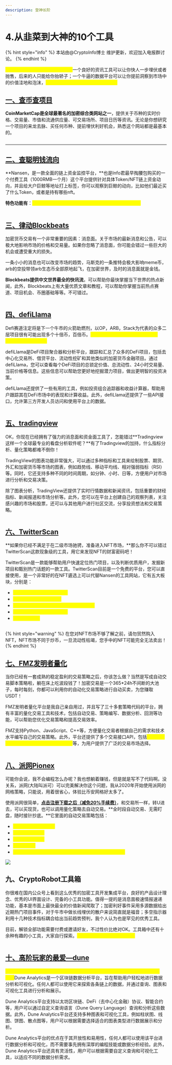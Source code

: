 ```yaml
---
description: 登神长阶
---
```


# 4.从韭菜到大神的10个工具

{% hint style="info" %}
本站由@CryptoInfo博士 维护更新，欢迎加入电报群讨论。
{% endhint %}

<mark style="color:yellow;">加密投资中，工具差等于财富差。</mark>一个良好的资讯工具可以让你快人一步埋伏或者抛售，后来的人只能给你抬轿子；一个牛逼的数据平台可以让你提前洞察到市场中的价值洼地和泡沫，<mark style="color:yellow;">**买在无人问津时，卖在人声鼎沸处。**</mark>



## [一、查币查项目](https://coinmarketcap.com/)

**CoinMarketCap是全球最著名的加密综合类网站之一**，提供关于币种的实时价格、交易量、市值和流通供应量、可交易场所、项目日历等资讯。无论是你想研究一个项目的来龙去脉、买任何币种、提前埋伏利好机会，熟悉这个网站都是最基本的。

<figure><img src="https://pic3.zhimg.com/80/v2-92439b66a284f1976ae344a5462988fc_720w.jpg" alt=""><figcaption></figcaption></figure>

***

## [二、查聪明钱流向](https://www.nansen.ai/)

**Nansen，是一款全面的链上资金监控平台，**也是Info君最早掏腰包购买的一个付费工具（1000RMB一个月）这个平台提供针对具体Token/NFT链上资金动向，并且给大户巨鲸等地址打上标签，你可以观察到巨鲸的动向，比如他们最近买了什么Token，或者是持有哪些nft。

**特色功能有**：<mark style="color:yellow;">观察Token的上帝模式，聪明钱流向，NFT Paradise。</mark>

<figure><img src="https://pic3.zhimg.com/80/v2-bf0c4f721d3bd7b897e7c768f444eb8b_720w.jpg" alt=""><figcaption></figcaption></figure>



## [三、律动Blockbeats](https://www.theblockbeats.info/)

加密货币交易有一个非常重要的因素：消息面。关于市场的最新消息和公告，可以极大地影响市场的价格和交易量。如果你忽略了消息面，你可能会错过一些巨大的机会或遭受重大的损失。

一条小小的消息也可以改变市场的趋势，马斯克的一条推特会极大影响meme币，arb的空投带领arb生态币全部原地起飞，在加密世界，及时的消息面就是金钱。

**Blockbeats提供中文世界最全的快讯流**，可以帮助你最快掌握当下世界的热点新闻，此外，Blockbeats上有大量优质文章和教程，可以帮助你掌握当前热点赛道、项目机会、币圈基础等等。不可错过。

<figure><img src="../.gitbook/assets/image (5).png" alt=""><figcaption></figcaption></figure>

##

## [四、defiLlama](https://defillama.com/)

Defi赛道注定将是下一个牛市的火箭助燃剂，以OP，ARB，Stack为代表的众多二层项目很有可能出现多个十倍币，百倍币。<mark style="color:yellow;">如何查询他们生态中的潜力股呢？defillama帮你实现！</mark>

defiLlama是DeFi项目聚合器和分析平台，跟踪和汇总了众多的DeFi项目，包括去中心化交易所、借贷平台、流动性挖矿和其他类似的加密货币金融项目。通过defiLlama，您可以查看每个DeFi项目的总锁定价值、总流动性、24小时交易量、当前价格等信息。这些信息可以帮助您更好地挖掘潜力项目，做出更明智的投资决策。

defiLlama还提供了一些有用的工具，例如投资组合追踪器和收益计算器，帮助用户跟踪其在DeFi市场中的表现和计算收益。此外，defiLlama还提供了一些API接口，允许第三方开发人员访问和使用平台上的数据。

<figure><img src="../.gitbook/assets/image (44).png" alt=""><figcaption></figcaption></figure>



## [五、tradingview](https://www.tradingview.com/)

OK，你现在已经拥有了强力的消息面和资金面工具了，怎能错过**Tradingview这样一个全球最专业的看盘分析软件呢？**有了Tradingview的加持，什么指标分析、量化策略都难不倒你！

TradingView的图表功能非常强大，可以通过多种指标和工具来绘制股票、期货、外汇和加密货币等市场的图表，例如趋势线、移动平均线、相对强弱指标（RSI）等。同时，它还支持多种不同的时间周期，如分钟、小时、日等，方便用户对市场进行分析和交易决策。

除了图表分析，TradingView还提供了实时行情数据和新闻资讯，包括重要的财经指标、新闻报道和市场分析等。此外，您可以在平台上创建自己的观察列表，关注感兴趣的市场和股票，还可以与其他用户进行社区交流，分享投资想法和交易策略。

<figure><img src="../.gitbook/assets/image (9).png" alt=""><figcaption></figcaption></figure>



## [六、TwitterScan](https://twitterscan.com/)

**如果你已经不满足于在二级市场驰骋，准备进入NFT市场，**那么你不可以错过TwitterScan这款现象级的工具，用它来发现NFT的财富密码吧！

TwitterScan是一款能够帮助用户快速定位热门项目，以及判断优质用户，发掘新项目和甄别热门话题的一款工具。TwitterScan目前是一个免费的平台，您可以直接使用，是一个非常好的在NFT遴选上可以代替Nansen的工具网站，它有五大板块，分别是：

* <mark style="color:yellow;">trading token（趋势币种）</mark>
* <mark style="color:yellow;">trading Kol（大V动向）</mark>
* <mark style="color:yellow;">upcoming Drop（即将到来的NFT项目）</mark>
* <mark style="color:yellow;">Trading topic（热度版块）</mark>
* <mark style="color:yellow;">全局搜索功能</mark>

<figure><img src="../.gitbook/assets/image (33).png" alt=""><figcaption></figcaption></figure>

{% hint style="warning" %}
在您对NFT市场不够了解之前，请勿贸然购入NFT，NFT市场不同于炒币，一旦流动性枯竭，您手中的NFT可能完全无法卖出！
{% endhint %}



## [七、FMZ发明者量化](https://www.fmz.com/sign-up/6430459)

当你已经有一套成熟的稳定盈利的交易策略之后，你该怎么做？当然是写成自动交易脚本策略啦，躺在床上吃波段钱了！加密交易是一个365\*24h不间断的大池子，每时每刻，你都可以利用你的自动化交易策略进行自动买卖，为您赚取USDT！

FMZ发明者量化平台是我自己亲自用过，并且写了三十多套策略代码的平台，拥有丰富的量化交易工具和技术，包括自动交易、策略编写、数据分析、回测等功能，可以帮助您优化交易策略和提高交易效率。

FMZ支持Python、JavaScript、C++等，方便量化交易者根据自己的需求和技术水平编写自己的交易策略。此外，平台还提供了多个交易接口API，包括<mark style="color:yellow;">数字货币交易所、期货交易所、股票交易所</mark>等，为用户提供了广泛的交易市场选择。

<figure><img src="../.gitbook/assets/image (26).png" alt=""><figcaption></figcaption></figure>



## [八、派网Pionex](https://www.picolzh.com/zh-CN/sign/ref/n75MZTL2)

可能你会说，我不会编程怎么办呢？我也想躺着赚钱，但是就是写不了代码啊。没关系，派网(大陆叫派可）可以完美解决你这个问题，我从2020年开始使用派网的网格策略，只能说，用着很省心，体验比币安网格好太多了。

使用派网很简单，[**点击注册下载之后（减免20%手续费）**](https://www.picolzh.com/zh-CN/sign/ref/n75MZTL2)，和交易所一样，转U进去，可以买现货，也可以调用量化策略去自动交易。**全时段自动交易、无需盯盘，随时接针抄底。**它里面的自动交易策略包括：

* <mark style="color:yellow;">比特币/以太坊天地单</mark>
* <mark style="color:yellow;">网格交易机器人</mark>
* <mark style="color:yellow;">马丁格尔机器人</mark>
* <mark style="color:yellow;">定投囤币宝</mark>
* <mark style="color:yellow;">无限网格、杠杆网络、借贷网格、反向网格、波段追踪等</mark>

![](../.gitbook/assets/0676a37e7d6072843d091baf69146fa.jpg)



## 九、CryptoRobot工具箱

你很难在国内公众号上看到这么优秀的加密工具开发集成平台，良好的产品设计理念、优秀的UI界面设计、完备的小工具功能。值得一提的是消息面极速情报速递功能，基本是市面上最快最全的价值新闻爬取了；加密利好事件采用多源数据给出近期热门项目事件，对于牛市中做长线埋伏的散户来说简直就是福音；多空指示器利用十几种技术指标耦合给出当前趋势预判，我个人认为也是罕见的优秀工具。

目前，解锁全部功能需要付费或邀请好友，不过性价比绝对OK。工具箱中还有十余种有趣的小工具，大家自行探索。<mark style="color:yellow;">【公众号搜索-CryptoRobot】</mark>

<figure><img src="../.gitbook/assets/image (42).png" alt=""><figcaption></figcaption></figure>



## [十、高阶玩家的最爱—dune](https://dune.com/browse/dashboards)

<mark style="color:yellow;">可以说，只要掌握基本的SQL语言，你可以在Dune上获取一切关于区块链的数据。</mark>Dune Analytics是一个区块链数据分析平台，旨在帮助用户轻松地进行数据分析和可视化。任何人都可以使用它来探索各条链上的数据，并通过查询、图表和可视化工具进行分析和展示。

Dune Analytics平台支持以太坊区块链、DeFi（去中心化金融）协议、智能合约等，用户可以通过自定义查询语言（Dune Query Language）查询和分析这些数据。此外，Dune Analytics平台还支持多种图表和可视化工具，例如柱状图、线图、饼图、散点图等，用户可以根据需要选择适合的图表类型进行数据展示和分析。

Dune Analytics平台的优点在于其开放性和易用性，任何人都可以使用该平台进行数据分析和可视化，而不需要事先拥有深厚的编程技能或数据分析经验。此外，Dune Analytics平台还具有灵活性，用户可以根据需要自定义查询和可视化工具，以适应不同的数据分析需求。

<figure><img src="../.gitbook/assets/image (36).png" alt=""><figcaption></figcaption></figure>

